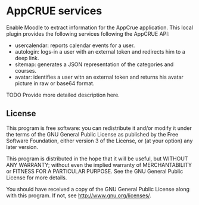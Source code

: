 # AppCRUE services #

Enable Moodle to extract information for the AppCrue application.
This local plugin provides the following services following the AppCRUE API:
- usercalendar: reports calendar events for a user.
- autologin: logs-in a user with an external token and redirects him to a deep link.
- sitemap: generates a JSON representation of the categories and courses.
- avatar: identifies a user witn an external token and returns his avatar picture in raw or base64 format.

TODO Provide more detailed description here.

## License ##

This program is free software: you can redistribute it and/or modify it under
the terms of the GNU General Public License as published by the Free Software
Foundation, either version 3 of the License, or (at your option) any later
version.

This program is distributed in the hope that it will be useful, but WITHOUT ANY
WARRANTY; without even the implied warranty of MERCHANTABILITY or FITNESS FOR A
PARTICULAR PURPOSE.  See the GNU General Public License for more details.

You should have received a copy of the GNU General Public License along with
this program.  If not, see <http://www.gnu.org/licenses/>.
